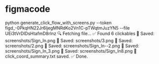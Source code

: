 # figmacode




 python generate_click_flow_with_screens.py  --token figd_-0PkqHN22Jr6ljegMNRdKo2Vn1C-pTWqtmJuzYN5 --file UEi3tVrDIDsHtafmD8rInz
🔍 Fetching file...
✅ Found 6 clickables
📸 Saved: screenshots/Sign_In.png
📸 Saved: screenshots/3.png
📸 Saved: screenshots/2.png
📸 Saved: screenshots/Sign_In--2.png
📸 Saved: screenshots/Sign_In_3.png
📸 Saved: screenshots/Sign_In8.png
📄 click_coord_summary.txt saved.
✅ Done.
